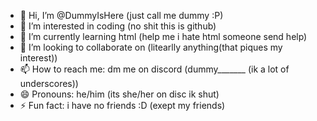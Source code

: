 - 👋 Hi, I’m @DummyIsHere (just call me dummy :P)
- 👀 I’m interested in coding (no shit this is github)
- 🌱 I’m currently learning html (help me i hate html someone send help)
- 💞️ I’m looking to collaborate on (litearlly anything(that piques my interest))
- 📫 How to reach me: dm me on discord (dummy_______ (ik a lot of underscores))
- 😄 Pronouns: he/him (its she/her on disc ik shut)
- ⚡ Fun fact: i have no friends :D (exept my friends)

<!---
DummyIsHere/DummyIsHere is a ✨ special ✨ repository because its `README.md` (this file) appears on your GitHub profile.
You can click the Preview link to take a look at your changes.
--->
